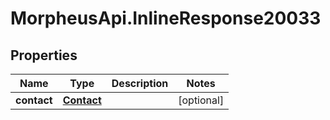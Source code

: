 # MorpheusApi.InlineResponse20033

## Properties

Name | Type | Description | Notes
------------ | ------------- | ------------- | -------------
**contact** | [**Contact**](Contact.md) |  | [optional] 


